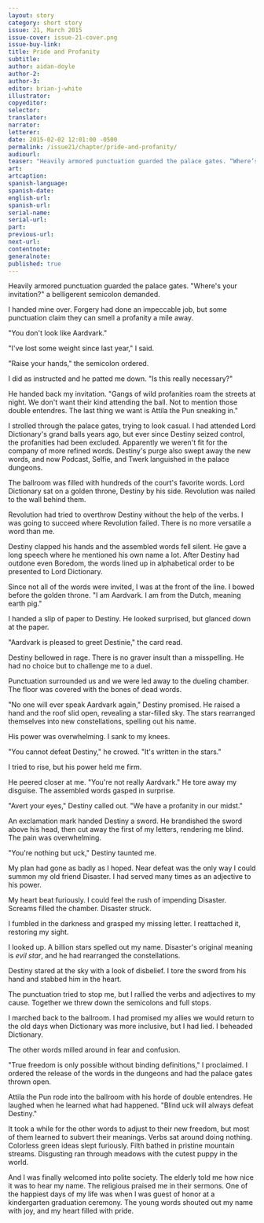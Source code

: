 ```yaml
---
layout: story
category: short story
issue: 21, March 2015
issue-cover: issue-21-cover.png
issue-buy-link:
title: Pride and Profanity
subtitle:
author: aidan-doyle
author-2:
author-3:
editor: brian-j-white
illustrator:
copyeditor:
selector:
translator:
narrator:
letterer:
date: 2015-02-02 12:01:00 -0500
permalink: /issue21/chapter/pride-and-profanity/
audiourl:
teaser: "Heavily armored punctuation guarded the palace gates. “Where’s your invitation?” a belligerent semicolon demanded."
art:
artcaption:
spanish-language:
spanish-date:
english-url:
spanish-url:
serial-name:
serial-url:
part:
previous-url:
next-url:
contentnote:
generalnote:
published: true
---
```


Heavily armored punctuation guarded the palace gates. "Where's your invitation?" a belligerent semicolon demanded.

I handed mine over. Forgery had done an impeccable job, but some punctuation claim they can smell a profanity a mile away.

"You don't look like Aardvark."

"I've lost some weight since last year," I said.

"Raise your hands," the semicolon ordered.

I did as instructed and he patted me down. "Is this really necessary?"

He handed back my invitation. "Gangs of wild profanities roam the streets at night. We don't want their kind attending the ball. Not to mention those double entendres. The last thing we want is Attila the Pun sneaking in."

I strolled through the palace gates, trying to look casual. I had attended Lord Dictionary's grand balls years ago, but ever since Destiny seized control, the profanities had been excluded. Apparently we weren't fit for the company of more refined words. Destiny's purge also swept away the new words, and now Podcast, Selfie, and Twerk languished in the palace dungeons.

The ballroom was filled with hundreds of the court's favorite words. Lord Dictionary sat on a golden throne, Destiny by his side. Revolution was nailed to the wall behind them.

Revolution had tried to overthrow Destiny without the help of the verbs. I was going to succeed where Revolution failed. There is no more versatile a word than me.

Destiny clapped his hands and the assembled words fell silent. He gave a long speech where he mentioned his own name a lot. After Destiny had outdone even Boredom, the words lined up in alphabetical order to be presented to Lord Dictionary.

Since not all of the words were invited, I was at the front of the line. I bowed before the golden throne. "I am Aardvark. I am from the Dutch, meaning earth pig."

I handed a slip of paper to Destiny. He looked surprised, but glanced down at the paper.

"Aardvark is pleased to greet Destinie," the card read.

Destiny bellowed in rage. There is no graver insult than a misspelling. He had no choice but to challenge me to a duel.

Punctuation surrounded us and we were led away to the dueling chamber. The floor was covered with the bones of dead words.

"No one will ever speak Aardvark again," Destiny promised. He raised a hand and the roof slid open, revealing a star-filled sky. The stars rearranged themselves into new constellations, spelling out his name.

His power was overwhelming. I sank to my knees.

"You cannot defeat Destiny," he crowed. "It's written in the stars."

I tried to rise, but his power held me firm.

He peered closer at me. "You're not really Aardvark." He tore away my disguise. The assembled words gasped in surprise.

"Avert your eyes," Destiny called out. "We have a profanity in our midst."

An exclamation mark handed Destiny a sword. He brandished the sword above his head, then cut away the first of my letters, rendering me blind. The pain was overwhelming.

"You're nothing but uck," Destiny taunted me.

My plan had gone as badly as I hoped. Near defeat was the only way I could summon my old friend Disaster. I had served many times as an adjective to his power.

My heart beat furiously. I could feel the rush of impending Disaster. Screams filled the chamber. Disaster struck.

I fumbled in the darkness and grasped my missing letter. I reattached it, restoring my sight.

I looked up. A billion stars spelled out my name. Disaster's original meaning is _evil star_, and he had rearranged the constellations.

Destiny stared at the sky with a look of disbelief. I tore the sword from his hand and stabbed him in the heart.

The punctuation tried to stop me, but I rallied the verbs and adjectives to my cause. Together we threw down the semicolons and full stops.

I marched back to the ballroom. I had promised my allies we would return to the old days when Dictionary was more inclusive, but I had lied. I beheaded Dictionary.

The other words milled around in fear and confusion.

"True freedom is only possible without binding definitions," I proclaimed. I ordered the release of the words in the dungeons and had the palace gates thrown open.

Attila the Pun rode into the ballroom with his horde of double entendres. He laughed when he learned what had happened. "Blind uck will always defeat Destiny."

It took a while for the other words to adjust to their new freedom, but most of them learned to subvert their meanings. Verbs sat around doing nothing. Colorless green ideas slept furiously. Filth bathed in pristine mountain streams. Disgusting ran through meadows with the cutest puppy in the world.

And I was finally welcomed into polite society. The elderly told me how nice it was to hear my name. The religious praised me in their sermons. One of the happiest days of my life was when I was guest of honor at a kindergarten graduation ceremony. The young words shouted out my name with joy, and my heart filled with pride.
